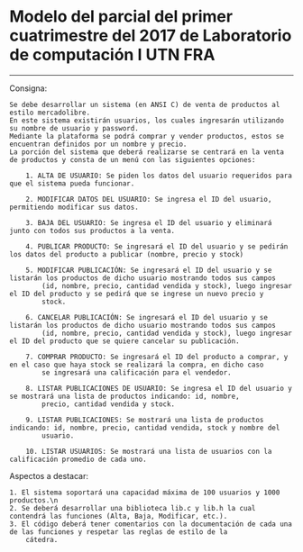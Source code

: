 # Modelo del parcial del primer cuatrimestre del 2017 de Laboratorio de computación I UTN FRA
*********************************************************************************************

Consigna:

    Se debe desarrollar un sistema (en ANSI C) de venta de productos al estilo mercadolibre. 
    En este sistema existirán usuarios, los cuales ingresarán utilizando su nombre de usuario y password. 
    Mediante la plataforma se podrá comprar y vender productos, estos se encuentran definidos por un nombre y precio.
    La porción del sistema que deberá realizarse se centrará en la venta de productos y consta de un menú con las siguientes opciones:
    
        1. ALTA DE USUARIO: Se piden los datos del usuario requeridos para que el sistema pueda funcionar.
        
        2. MODIFICAR DATOS DEL USUARIO: Se ingresa el ID del usuario, permitiendo modificar sus datos.
        
        3. BAJA DEL USUARIO: Se ingresa el ID del usuario y eliminará junto con todos sus productos a la venta.
        
        4. PUBLICAR PRODUCTO: Se ingresará el ID del usuario y se pedirán los datos del producto a publicar (nombre, precio y stock)
        
        5. MODIFICAR PUBLICACIÓN: Se ingresará el ID del usuario y se listarán los productos de dicho usuario mostrando todos sus campos
            (id, nombre, precio, cantidad vendida y stock), luego ingresar el ID del producto y se pedirá que se ingrese un nuevo precio y
            stock.
        
        6. CANCELAR PUBLICACIÓN: Se ingresará el ID del usuario y se listarán los productos de dicho usuario mostrando todos sus campos
            (id, nombre, precio, cantidad vendida y stock), luego ingresar el ID del producto que se quiere cancelar su publicación.
        
        7. COMPRAR PRODUCTO: Se ingresará el ID del producto a comprar, y en el caso que haya stock se realizará la compra, en dicho caso
            se ingresará una calificación para el vendedor.
        
        8. LISTAR PUBLICACIONES DE USUARIO: Se ingresa el ID del usuario y se mostrará una lista de productos indicando: id, nombre,
            precio, cantidad vendida y stock.
        
        9. LISTAR PUBLICACIONES: Se mostrará una lista de productos indicando: id, nombre, precio, cantidad vendida, stock y nombre del
            usuario.
        
        10. LISTAR USUARIOS: Se mostrará una lista de usuarios con la calificación promedio de cada uno.

Aspectos a destacar:

    1. El sistema soportará una capacidad máxima de 100 usuarios y 1000 productos.\n
    2. Se deberá desarrollar una biblioteca lib.c y lib.h la cual contendrá las funciones (Alta, Baja, Modificar, etc.).
    3. El código deberá tener comentarios con la documentación de cada una de las funciones y respetar las reglas de estilo de la
        cátedra.
